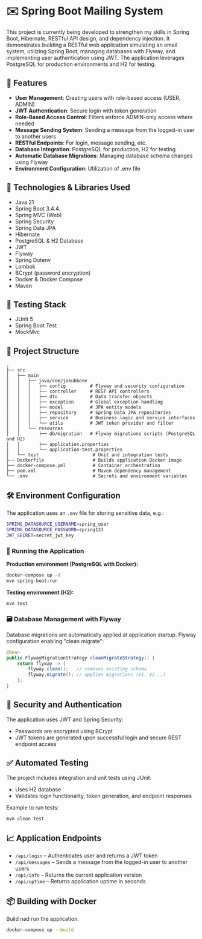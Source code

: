 # ✉️ Spring Boot Mailing System

This project is currently being developed to strengthen my skills in Spring Boot, Hibernate, RESTful API design, and dependency injection. 
It demonstrates building a RESTful web application simulating an email system, utilizing Spring Boot, managing databases with Flyway, 
and implementing user authentication using JWT. The application leverages PostgreSQL for production environments and H2 for testing.


## 📖 Features

- **User Management**: Creating users with role-based access (USER, ADMIN)
- **JWT Authentication**: Secure login with token generation
- **Role-Based Access Control**: Filters enforce ADMIN-only access where needed
- **Message Sending System**: Sending a message from the logged-in user to another users
- **RESTful Endpoints**: For login, message sending, etc.
- **Database Integration**: PostgreSQL for production, H2 for testing
- **Automatic Database Migrations**: Managing database schema changes using Flyway
- **Environment Configuration**: Utilization of .env file

## 🚀 Technologies & Libraries Used

- Java 21
- Spring Boot 3.4.4.
- Spring MVC (Web)
- Spring Security
- Spring Data JPA
- Hibernate
- PostgreSQL & H2 Database
- JWT
- Flyway
- Spring Dotenv
- Lombok
- BCrypt (password encryption)
- Docker & Docker Compose
- Maven

## 🧪 Testing Stack
- JUnit 5
- Spring Boot Test 
- MockMvc 


## 📂 Project Structure

```
.
├── src
│   ├── main
│   │   ├── java/com/jakubbone
│   │   │   ├── config         # Flyway and security configuration
│   │   │   ├── controller     # REST API controllers
│   │   │   ├── dto            # Data transfer objects
│   │   │   ├── exception      # Global exception handling
│   │   │   ├── model          # JPA entity models
│   │   │   ├── repository     # Spring Data JPA repositories
│   │   │   ├── service        # Business logic and service interfaces
│   │   │   └── utils          # JWT token provider and filter
│   │   └── resources          
│   │       ├── db/migration   # Flyway migrations scripts (PostgreSQL and H2)
│   │       ├── application.properties
│   │       └── application-test.properties
│   └── test                    # Unit and integration tests
├── Dockerfile                  # Builds application Docker image
├── docker-compose.yml          # Container orchestration
├── pom.xml                     # Maven dependency management
└── .env                        # Secrets and environment variables
```

## 🛠️ Environment Configuration

The application uses an `.env` file for storing sensitive data, e.g.:

```bash
SPRING_DATASOURCE_USERNAME=spring_user
SPRING_DATASOURCE_PASSWORD=spring123
JWT_SECRET=secret_jwt_key
```

### 🐳 Running the Application

**Production environment (PostgreSQL with Docker):**

```bash
docker-compose up -d
mvn spring-boot:run
```

**Testing environment (H2):**

```bash
mvn test
```

### 🗃️ Database Management with Flyway

Database migrations are automatically applied at application startup. Flyway configuration enabling "clean migrate":

```java
@Bean
public FlywayMigrationStrategy cleanMigrateStrategy() {
    return flyway -> {
        flyway.clean();   // removes existing schema
        flyway.migrate(); // applies migrations (V1, V2...)
    };
}
```


## 🔑 Security and Authentication

The application uses JWT and Spring Security:

- Passwords are encrypted using BCrypt
- JWT tokens are generated upon successful login and secure REST endpoint access


## ✅ Automated Testing

The project includes integration and unit tests using JUnit:

- Uses H2 database
- Validates login functionality, token generation, and endpoint responses

Example to run tests:

```bash
mvn clean test
```

## 📈 Application Endpoints

- `/api/login` – Authenticates user and returns a JWT token
- `/api/messages` – Sends a message from the logged-in user to another users
- `/api/info` – Returns the current application version
- `/api/uptime` – Returns application uptime in seconds


## 📦 Building with Docker

Build nad run the application:

```bash
docker-compose up --build
```
